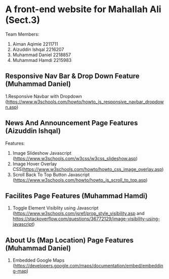 # A front-end website for Mahallah Ali (Sect.3)

Team Members:
1. Aiman Aqimie 2211711
2. Aizuddin Ishqal 2216207
3. Muhammad Daniel 2218857
4. Muhammad Hamdi 2215983

Responsive Nav Bar & Drop Down Feature (Muhammad Daniel)
----------------------------------------------
1.Responsive Navbar with Dropdown (https://www.w3schools.com/howto/howto_js_responsive_navbar_dropdown.asp)

News And Announcement Page Features (Aizuddin Ishqal)
----------------------------------------------
Features:
1. Image Slideshow Javascript (https://www.w3schools.com/w3css/w3css_slideshow.asp)
2. Image Hover Overlay CSS(https://www.w3schools.com/howto/howto_css_image_overlay.asp)
3. Scroll Back To Top Button Javascript (https://www.w3schools.com/howto/howto_js_scroll_to_top.asp)

Facilites Page Features (Muhammad Hamdi)
----------------------------------------------
1. Toggle Element Visiblity using Javascript (https://www.w3schools.com/jsref/prop_style_visibility.asp and https://stackoverflow.com/questions/36772129/image-visibility-using-javascript)


About Us (Map Location) Page Features (Muhammad Daniel)
----------------------------------------------
1. Embedded Google Maps (https://developers.google.com/maps/documentation/embed/embedding-map)
